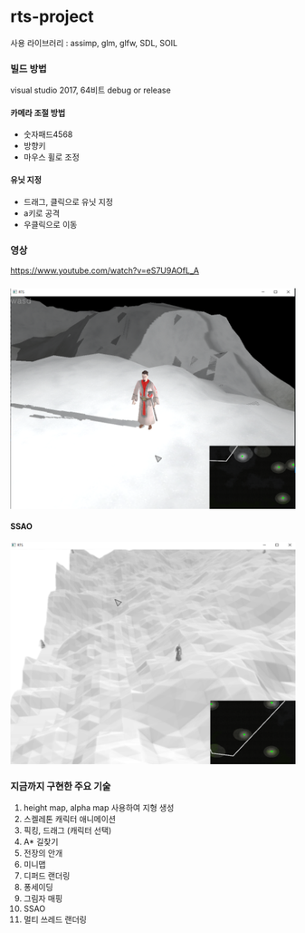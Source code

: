 # rts-project


사용 라이브러리 : assimp, glm, glfw, SDL, SOIL



### 빌드 방법

visual studio 2017, 64비트 debug or release



#### 카메라 조절 방법
- 숫자패드4568
- 방향키
- 마우스 휠로 조정
#### 유닛 지정
- 드래그, 클릭으로 유닛 지정
- a키로 공격
- 우클릭으로 이동

### 영상
https://www.youtube.com/watch?v=eS7U9AOfL_A
### 

![rtsimage](https://github.com/rlatkddn212/rts-project/blob/master/RTS.png)

#### SSAO
![rtsimage](https://github.com/rlatkddn212/rts-project/blob/master/SSAO.png)

### 지금까지 구현한 주요 기술

1. height map, alpha map 사용하여 지형 생성
2. 스켈레톤 캐릭터 애니메이션
3. 픽킹, 드래그 (캐릭터 선택)
4. A* 길찾기
5. 전장의 안개
6. 미니맵
7. 디퍼드 랜더링
8. 퐁세이딩
9. 그림자 매핑
10. SSAO
11. 멀티 쓰레드 랜더링
